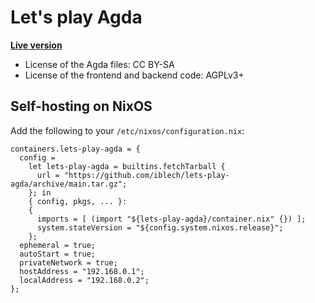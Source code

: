 # Let's play Agda

**[Live version](https://lets-play-agda.quasicoherent.io/)**

* License of the Agda files: CC BY-SA
* License of the frontend and backend code: AGPLv3+


## Self-hosting on NixOS

Add the following to your `/etc/nixos/configuration.nix`:

    containers.lets-play-agda = {
      config =
        let lets-play-agda = builtins.fetchTarball {
          url = "https://github.com/iblech/lets-play-agda/archive/main.tar.gz";
        }; in
        { config, pkgs, ... }:
        {
          imports = [ (import "${lets-play-agda}/container.nix" {}) ];
          system.stateVersion = "${config.system.nixos.release}";
        };
      ephemeral = true;
      autoStart = true;
      privateNetwork = true;
      hostAddress = "192.168.0.1";
      localAddress = "192.168.0.2";
    };
